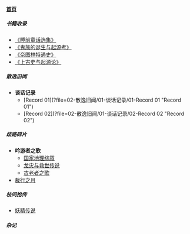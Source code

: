 
#### [首页](?file=home-首页)

##### 书籍收录
- [《睡前童话选集》](?file=01-书籍收录/01-《睡前童话选集》 "《睡前童话选集》")
- [《鬼族的诞生与起源考》](?file=01-书籍收录/02-《鬼族的诞生与起源考》 "《鬼族的诞生与起源考》")
- [《奈图林特通史》](?file=01-书籍收录/03-《奈图林特通史》 "《奈图林特通史》")
- [《上古史与起源论》](?file=01-书籍收录/04-《上古史与起源论》 "《上古史与起源论》")

##### 散逸旧闻
- **谈话记录**
    - [Record 01](?file=02-散逸旧闻/01-谈话记录/01-Record 01 "Record 01")
    - [Record 02](?file=02-散逸旧闻/01-谈话记录/02-Record 02 "Record 02")

##### 歧路碎片
- **吟游者之歌**
    - [国家地理综叙](?file=03-歧路碎片/01-吟游者之歌/01-国家地理综叙 "国家地理综叙")
    - [龙灾与救世传说](?file=03-歧路碎片/01-吟游者之歌/02-龙灾与救世传说 "龙灾与救世传说")
    - [古老者之歌](?file=03-歧路碎片/01-吟游者之歌/03-古老者之歌 "古老者之歌")
- [裁行之月](?file=03-歧路碎片/02-裁行之月 "裁行之月")

##### 枝间拾传
- [妖精传说](?file=04-枝间拾传/03-妖精传说 "妖精传说")

##### 杂记
